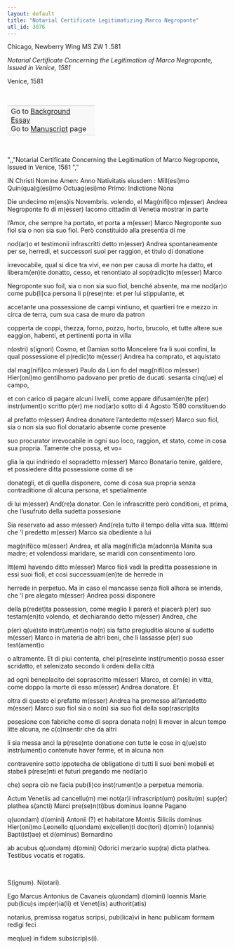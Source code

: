 ```yaml
---
layout: default
title: "Notarial Certificate Legitimatizing Marco Negroponte"
utl_id: 3076
---
```



Chicago, Newberry Wing MS ZW 1 .581


*Notarial Certificate Concerning the Legitimation of Marco Negroponte, Issued in Venice, 1581*


Venice, 1581


 

<table border="0.5" cellpadding="1" cellspacing="1" style="width: 200px; background-color:#F8F8F8;"><tbody style="border-color:#ccc"><tr style="border-color:#ccc"><td>Go to <a href="{{ site.baseurl }}/essay/041" target="_blank">Background Essay</a><br />
			Go to <a href="{{ site.baseurl }}/www/record.html?id=041" target="_blank">Manuscript</a> page</td>
</tr></tbody></table>
 

",,"Notarial Certificate Concerning the Legitimation of Marco Negroponte, Issued in Venice, 1581
","

IN Christi Nomine Amen: Anno Nativitatis eiusdem : Mill(esi)mo Quin(qua)g(esi)mo Octuag(esi)mo Primo: Indictione Nona


Die undecimo m(ens)is Novembris. volendo, el Mag(nifi)co m(esser) Andrea Negroponte fo di m(esser) Iacomo cittadin di Venetia mostrar in parte


l’Amor, che sempre ha portato, et porta a m(esser) Marco Negroponte suo fiol sia o non sia suo fiol. Però constituido alla presentia di me


nod(ar)o et testimonii infrascritti detto m(esser) Andrea spontaneamente per se, herredi, et successori suoi per raggion, et titulo di donatione


irrevocabile, qual si dice tra vivi, ee non per causa di morte ha datto, et liberam(en)te donatto, cesso, et renontiato al sop(radic)to m(esser) Marco


Negroponte suo foil, sia o non sia suo fiol, benché absente, ma me nod(ar)o come pub(li)ca persona li p(rese)nte: et per lui stippulante, et


accetante una possessione de campi vintiuno, et quartieri tre e mezzo in circa de terra, cum sua casa de muro da patron


copperta de coppi, thezza, forno, pozzo, horto, brucolo, et tutte altere sue eaggion, habenti, et pertinenti porta in villa


n(ostri) s(ignori) Cosmo, et Damian sotto Moncelere fra li suoi confini, la qual possessione el p(redic)to m(esser) Andrea ha comprato, et aquistato


dal mag(nifi)co m(esser) Paulo da Lion fo del mag(nifi)co m(esser) Hier(oni)mo gentilhomo padovano per pretio de ducati. sesanta cinq(ue) el campo,


et con carico di pagare alcuni livelli, come appare difusam(en)te p(er) instr(ument)o scritto p(er) me nod(ar)o sotto di 4 Agosto 1580 constituendo


al prefatto m(esser) Andrea donatore l’antedetto m(esser) Marco suo fiol, sia o non sia suo fiol donatario absente come presente


suo procurator irrevocabile in ogni suo loco, raggion, et stato, come in cosa sua propria. Tamente che possa, et vo=


glia la qui indriedo el sopradetto m(esser) Marco Bonatario tenire, galdere, et possiedere ditta possessione come di se


donategli, et di quella disponere, come di cosa sua propria senza contraditione di alcuna persona, et spetialmente


di lui m(esser) And(re)a donator. Con le infrascritte però conditioni, et prima, che l’usufruto della sudetta possesione


Sia reservato ad asso m(esser) And(re)a tutto il tempo della vitta sua. Itt(em) che 'l predetto m(esser) Marco sia obediente a lui


mag(nifi)co m(esser) Andrea, et alla mag(nific)a m(adonn)a Manita sua madre; et volendossi maridare, se maridi con consentimento loro.


Itt(em) havendo ditto m(esser) Marco fioli vadi la preditta possessione in essi suoi fioli, et così successuam(en)te de herrede in


herrede in perpetuo. Ma in caso el mancasse senza fioli alhora se intenda, che 'l pre alegato m(esser) Andrea possi disponere


della p(redet)ta possession, come meglio li parerà et piacerà p(er) suo testam(en)to volendo, et dechiarando detto m(esser) Andrea, che


p(er) q(ue)sto instr(ument)o no(n) sia fatto pregiuditio alcuno al sudetto m(esser) Marco in materia de altri beni, che li lassasse p(er) suo test(ament)o


o altramente. Et di piui contenta, chel p(rese)nte inst(rument)o possa esser scridatto, et selenizato secondo li ordeni della città


ad ogni beneplacito del soprascritto m(esser) Marco, et com(e) in vitta, come doppo la morte di esso m(esser) Andrea donatore. Et


oltra di questo el prefatto m(esser) Andrea ha promesso all’antedetto m(esser) Marco suo fiol sia o no(n) sia suo fiol della sop(rascrip)ta


posesione con fabriche come di sopra donata no(n) li mover in alcun tempo litte alcuna, ne c(o)nsentir che da altri


li sia messa anci la p(rese)nte donatione con tutte le cose in q(ue)sto instr(ument)o contenute haver ferme, et in alcuna non


contravenire sotto ippotecha de obligatione di tutti li suoi beni mobeli et stabeli p(rese)nti et futuri pregando me nod(ar)o


che) sopra ciò ne facia pub(li)co inst(rument)o a perpetua memoria.


Actum Venetiis ad cancellu(m) mei not(ar)i infrascript(um) positu(m) sup(er) plathea s(ancti) Marci pre(se)n(ti)bus dominus Ioanne Pagano


q(uondam) d(omini) Antonii (?) et habitatore Montis Siliciis dominus Hier(oni)mo Leonello q(uondam) ex(cellen)ti doc(tori) d(omini) Io(annis) Bapt(ist)ae) et d(ominus) Bernardino


ab acubus q(uondam) d(omini) Odorici merzario sup(ra) dicta plathea. Testibus vocatis et rogatis.


 


S(ignum). N(otari).


Ego Marcus Antonius de Cavaneis q(uondam) d(omini) Ioannis Marie pub(licu)s imp(er)ia(li) et Venet(iis) authorit(atis)


notarius, premissa rogatus scripsi, pub(lica)vi in hanc publicam formam redigi feci


meq(ue) in fidem subs(crip)s(i).


